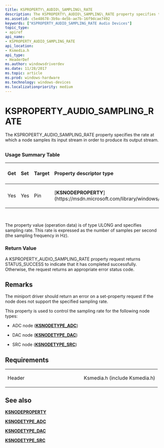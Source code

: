 ```yaml
---
title: KSPROPERTY\_AUDIO\_SAMPLING\_RATE
description: The KSPROPERTY\_AUDIO\_SAMPLING\_RATE property specifies the rate at which a node samples its input stream in order to produce its output stream.
ms.assetid: c5e48678-3b9a-4e5b-ae7b-16f9dcae7492
keywords: ["KSPROPERTY_AUDIO_SAMPLING_RATE Audio Devices"]
topic_type:
- apiref
api_name:
- KSPROPERTY_AUDIO_SAMPLING_RATE
api_location:
- Ksmedia.h
api_type:
- HeaderDef
ms.author: windowsdriverdev
ms.date: 11/28/2017
ms.topic: article
ms.prod: windows-hardware
ms.technology: windows-devices
ms.localizationpriority: medium
---
```


# KSPROPERTY\_AUDIO\_SAMPLING\_RATE


The KSPROPERTY\_AUDIO\_SAMPLING\_RATE property specifies the rate at which a node samples its input stream in order to produce its output stream.

## <span id="ddk_ksproperty_audio_sampling_rate_ks"></span><span id="DDK_KSPROPERTY_AUDIO_SAMPLING_RATE_KS"></span>


### <span id="Usage_Summary_Table"></span><span id="usage_summary_table"></span><span id="USAGE_SUMMARY_TABLE"></span>Usage Summary Table

<table>
<colgroup>
<col width="20%" />
<col width="20%" />
<col width="20%" />
<col width="20%" />
<col width="20%" />
</colgroup>
<thead>
<tr class="header">
<th align="left">Get</th>
<th align="left">Set</th>
<th align="left">Target</th>
<th align="left">Property descriptor type</th>
<th align="left">Property value type</th>
</tr>
</thead>
<tbody>
<tr class="odd">
<td align="left"><p>Yes</p></td>
<td align="left"><p>Yes</p></td>
<td align="left"><p>Pin</p></td>
<td align="left"><p>[<strong>KSNODEPROPERTY</strong>](https://msdn.microsoft.com/library/windows/hardware/ff537143)</p></td>
<td align="left"><p>ULONG</p></td>
</tr>
</tbody>
</table>

 

The property value (operation data) is of type ULONG and specifies sampling rate. This rate is expressed as the number of samples per second (the sampling frequency in Hz).

### <span id="Return_Value"></span><span id="return_value"></span><span id="RETURN_VALUE"></span>Return Value

A KSPROPERTY\_AUDIO\_SAMPLING\_RATE property request returns STATUS\_SUCCESS to indicate that it has completed successfully. Otherwise, the request returns an appropriate error status code.

Remarks
-------

The miniport driver should return an error on a set-property request if the node does not support the specified sampling rate.

This property is used to control the sampling rate for the following node types:

-   ADC node ([**KSNODETYPE\_ADC**](ksnodetype-adc.md))

-   DAC node ([**KSNODETYPE\_DAC**](ksnodetype-dac.md))

-   SRC node ([**KSNODETYPE\_SRC**](ksnodetype-src.md))

Requirements
------------

<table>
<colgroup>
<col width="50%" />
<col width="50%" />
</colgroup>
<tbody>
<tr class="odd">
<td align="left"><p>Header</p></td>
<td align="left">Ksmedia.h (include Ksmedia.h)</td>
</tr>
</tbody>
</table>

## <span id="see_also"></span>See also


[**KSNODEPROPERTY**](https://msdn.microsoft.com/library/windows/hardware/ff537143)

[**KSNODETYPE\_ADC**](ksnodetype-adc.md)

[**KSNODETYPE\_DAC**](ksnodetype-dac.md)

[**KSNODETYPE\_SRC**](ksnodetype-src.md)

 

 






